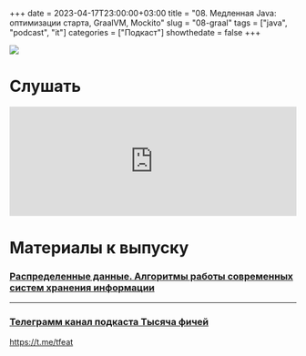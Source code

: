 +++
date = 2023-04-17T23:00:00+03:00
title = "08. Медленная Java: оптимизации старта, GraalVM, Mockito"
slug = "08-graal"
tags = ["java", "podcast", "it"]
categories = ["Подкаст"]
showthedate = false
+++

![](/images/08_image.png)

# Слушать

<iframe 
title="Embed Player" 
src="https://play.libsyn.com/embed/episode/id/25543965/height/192/theme/modern/size/large/thumbnail/yes/custom-color/212121/time-start/00:00:00/hide-playlist/yes/hide-subscribe/yes/hide-share/yes/download/yes" 
height="192" 
width="100%" 
scrolling="no" 
allowfullscreen="" 
webkitallowfullscreen="true" 
mozallowfullscreen="true" 
oallowfullscreen="true" 
msallowfullscreen="true" 
style="border: none;">
</iframe>

# Материалы к выпуску

### [Распределенные данные. Алгоритмы работы современных систем хранения информации](https://www.piter.com/product/pogruzhenie-v-mir-raspredelennyh-dannyh-algoritmy-raboty-sovremennyh-sistem-hraneniya-informatsii)

___

### [Телеграмм канал подкаста Тысяча фичей](https://t.me/tfeat)

https://t.me/tfeat

